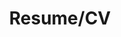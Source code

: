 ---
title: "Resume/CV"
permalink: /resume/
classes: wide
author_profile: false
sidebar:
  - title: "MIT PhD Graduate Student"
    image: /assets/images/Aboutryan.jpg
    text: "2019-2025"
  - title: "UCLA Undergraduate Student"
    text: "2015-2019"
---